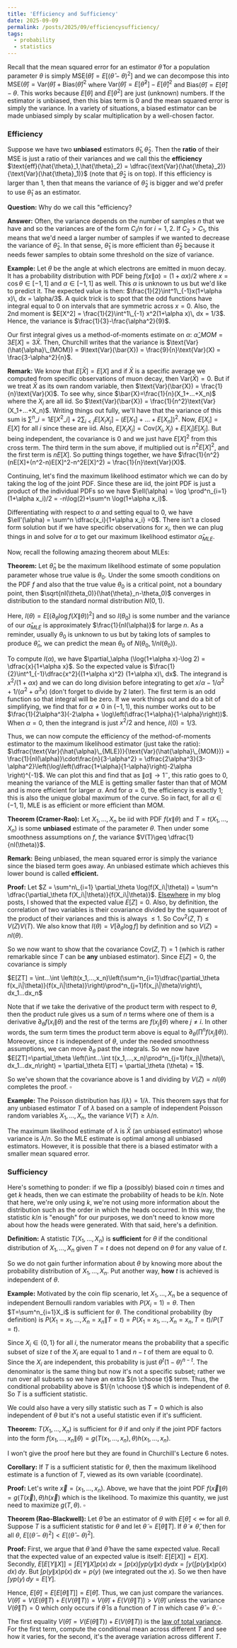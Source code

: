 ```yaml
---
title: 'Efficiency and Sufficiency'
date: 2025-09-09
permalink: /posts/2025/09/efficiencysufficiency/
tags:
  - probability
  - statistics
---
```


Recall that the mean squared error for an estimator $\hat{\theta}$ for a population parameter $\theta$ is simply $\text{MSE}(\hat{\theta}) = E[(\hat{\theta}-\theta)^2]$ and we can decompose this into $\text{MSE}(\hat{\theta}) = \text{Var}(\hat{\theta})+\text{Bias}(\hat{\theta})^2$ where $\text{Var}(\hat{\theta}) = E[\hat{\theta}^2]-E[\hat{\theta}]^2$ and $\text{Bias}(\hat{\theta}) = E[\hat{\theta}] - \theta$. This works because $E[\theta]$ and $E[\theta^2]$ are just (unknown) numbers. If the estimator is unbiased, then this bias term is 0 and the mean squared error is simply the variance. In a variety of situations, a biased estimator can be made unbiased simply by scalar multiplication by a well-chosen factor.

### Efficiency

Suppose we have two **unbiased** estimators $\hat{\theta}_1,\hat{\theta}_2$. Then the **ratio** of their MSE is just a ratio of their variances and we call this the **efficiency** $\text{eff}(\hat{\theta}_1,\hat{\theta}_2) = \dfrac{\text{Var}(\hat{\theta}_2)}{\text{Var}(\hat{\theta}_1)}$ (note that $\hat{\theta}_2$ is on top). If this efficiency is larger than 1, then that means the variance of $\hat{\theta}_2$ is bigger and we'd prefer to use $\hat{\theta}_1$ as an estimator.

**Question:** Why do we call this "efficiency?

**Answer:** Often, the variance depends on the number of samples $n$ that we have and so the variances are of the form $C_i/n$ for $i=1,2$. If $C_2>C_1$, this means that we'd need a larger number of samples if we wanted to decrease the variance of $\hat{\theta}_2$. In that sense, $\hat{\theta}_1$ is more efficient than $\hat{\theta}_2$ because it needs fewer samples to obtain some threshold on the size of variance.

**Example:** Let $\theta$ be the angle at which electrons are emitted in muon decay. It has a probability distribution with PDF being $f(x\|\alpha) = (1+\alpha x)/2$ where $x = \cos \theta \in [-1,1]$ and $\alpha \in [-1,1]$ as well. This $\alpha$ is unknown to us but we'd like to predict it. The expected value is then: $\frac{1}{2}\int^1\_{-1}x(1+\alpha x)\, dx = \alpha/3$. A quick trick is to spot that the odd functions have integral equal to 0 on intervals that are symmetric across $x=0$. Also, the 2nd moment is $E[X^2] = \frac{1}{2}\int^1\_{-1} x^2(1+\alpha x)\, dx = 1/3$. Hence, the variance is $\frac{1}{3}-\frac{\alpha^2}{9}$. 

Our first integral gives us a method-of-moments estimate on $\alpha$: $\hat{\alpha}\_{MOM} = 3E[X] = 3\bar{X}$. Then, Churchill writes that the variance is $\text{Var}(\hat{\alpha}\_{MOM}) = 9\text{Var}(\bar{X}) = \frac{9}{n}\text{Var}(X) = \frac{3-\alpha^2}{n}$.

**Remark:** We know that $E[\bar{X}] = E[X]$ and if $\bar{X}$ is a specific average we computed from specific observations of muon decay, then $\text{Var}(\bar{X})=0$. But if we treat $\bar{X}$ as its own random variable, then $\text{Var}(\bar{X}) = \frac{1}{n}\text{Var}(X)$. To see why, since $\bar{X}=\frac{1}{n}(X_1+...+X_n)$ where the $X_i$ are all iid. So $\text{Var}(\bar{X}) = \frac{1}{n^2}\text{Var}(X_1+...+X_n)$. Writing things out fully, we'll have that the variance of this sum is $\sum^n\_{i=1}E[X^2\_i] + 2\sum_{i<j}E[X_i X_j] -(E[X_1]+...+E[X_n])^2$. Now, $E[X_i]=E[X]$ for all $i$ since these are iid. Also, $E[X_iX_j] = \text{Cov}(X_i,X_j) + E[X_i]E[X_j]$. But being independent, the covariance is 0 and we just have $E[X]^2$ from this cross term. The third term in the sum above, if multiplied out is $n^2E[X]^2$, and the first term is $nE[X]$. So putting things together, we have 
$\frac{1}{n^2}(nE[X]+(n^2-n)E[X]^2-n^2E[X]^2) = \frac{1}{n}\text{Var}(X)$.

Continuing, let's find the maximum likelihood estimator which we can do by taking the log of the joint PDF. Since these are iid, the joint PDF is just a product of the individual PDFs so we have $\ell(\alpha) = \log \prod^n_{i=1}(1+\alpha x_i)/2 = -n\log(2)+\sum^n \log(1+\alpha x_i)$.

Differentiating with respect to $\alpha$ and setting equal to 0, we have $\ell'(\alpha) = \sum^n \dfrac{x_i}{1+\alpha x_i} =0$. There isn't a closed form solution but if we have specific observations for $x_i$, then we can plug things in and solve for $\alpha$ to get our maximum likelihood estimator $\hat{\alpha}_{MLE}$.

Now, recall the following amazing theorem about MLEs:

**Theorem:** Let $\hat{\theta}_n$ be the maximum likelihood estimate of some population parameter whose true value is $\theta_0$. Under the some smooth conditions on the PDF $f$ and also that the true value $\theta_0$ is a critical point, not a boundary point, then $\sqrt{nI(\theta_0)}(\hat{\theta}_n-\theta_0)$ converges in distribution to the standard normal distribution $N(0,1)$.

Here, $I(\theta)=E[(\partial_\theta \log f(X\|\theta))^2]$ and so $I(\theta_0)$ is some number and the variance of our $\hat{\alpha}_{MLE}$ is approximately $\frac{1}{nI(\alpha)}$ for large $n$. As a reminder, usually $\theta_0$ is unknown to us but by taking lots of samples to produce $\hat{\theta}_n$, we can predict the mean $\theta_0$ of $N(\theta_0,1/nI(\theta_0))$.

To compute $I(\alpha)$, we have $\partial_\alpha (\log(1+\alpha x)-\log 2) = \dfrac{x}{1+\alpha x}$. So the expected value is $\frac{1}{2}\int^1_{-1}\dfrac{x^2}{(1+\alpha x)^2} (1+\alpha x)\, dx$. The integrand is $x^2/(1+\alpha x)$ and we can do long division before integrating to get $x/\alpha -1/\alpha^2+1/(\alpha^2+\alpha^3x)$ (don't forget to divide by 2 later). The first term is an odd function so that integral will be zero. If we work things out and do a bit of simplifying, we find that for $\alpha \neq 0$ in $(-1,1)$, this number works out to be $\frac{1}{2\alpha^3}(-2\alpha + \log\left(\dfrac{1+\alpha}{1-\alpha}\right))$. When $\alpha=0$, then the integrand is just $x^2/2$ and hence, $I(0)=1/3$.

Thus, we can now compute the efficiency of the method-of-moments estimator to the maximum likelihood estimator (just take the ratio): $\dfrac{\text{Var}(\hat{\alpha}\_{MLE})}{\text{Var}(\hat{\alpha}\_{MOM})} = \frac{1}{nI(\alpha)}\cdot\frac{n}{3-\alpha^2} = \dfrac{2\alpha^3}{3-\alpha^2}\left(\log\left(\dfrac{1+\alpha}{1-\alpha}\right)-2\alpha \right)^{-1}$. We can plot this and find that as $\|\alpha\|\to 1^-$, this ratio goes to 0, meaning the variance of the MLE is getting smaller faster than that of MOM and is more efficient for larger $\alpha$. And for $\alpha=0$, the efficiency is exactly 1; this is also the unique global maximum of the curve. So in fact, for all $\alpha \in (-1,1)$, MLE is as efficient or more efficient than MOM.

**Theorem (Cramer-Rao):** Let $X_1,...,X_n$ be iid with PDF $f(x\|\theta)$ and $T=t(X_1,...,X_n)$ is some **unbiased** estimate of the parameter $\theta$. Then under some smoothness assumptions on $f$, the variance $V(T)\geq \dfrac{1}{nI(\theta)}$. 

**Remark:** Being unbiased, the mean squared error is simply the variance since the biased term goes away. An unbiased estimate which achieves this lower bound is called **efficient.**

**Proof:** Let $Z = \sum^n\_{i=1} \partial_\theta \log(f(X_i\|\theta)) = \sum^n \dfrac{\partial_\theta f(X_i\|\theta)}{f(X_i\|\theta)}$. [Elsewhere](https://sunscorched.github.io/posts/2025/08/statisticsreview/) in my blog posts, I showed that the expected value $E[Z]=0$. Also, by definition, the correlation of two variables is their covariance divided by the squareroot of the product of their variances and this is always $\leq 1$. So $\text{Cov}^2(Z,T)\leq V(Z)V(T)$. We also know that $I(\theta) = V[\partial_\theta \log f]$ by definition and so $V(Z) = nI(\theta)$.

So we now want to show that the covariance $\text{Cov}(Z,T)=1$ (which is rather remarkable since $T$ can be **any** unbiased estimator). Since $E[Z]=0$, the covariance is simply

$E[ZT] = \int...\int \left(t(x_1,...,x_n)\left(\sum^n_{i=1}\dfrac{\partial_\theta f(x_i\|\theta)}{f(x_i\|\theta)}\right)\prod^n_{j=1}f(x_j\|\theta)\right)\, dx_1...dx_n$

Note that if we take the derivative of the product term with respect to $\theta$, then the product rule gives us a sum of $n$ terms where one of them is a derivative $\partial_\theta f(x_i\|\theta)$ and the rest of the terms are $f(x_j\|\theta)$ where $j \neq i$. In other words, the sum term times the product term above is equal to $\partial_\theta (\prod^n f(x_j\|\theta))$.
Moreover, since $t$ is independent of $\theta$, under the needed smoothness assumptions, we can move $\partial_\theta$ past the integrals. So we now have
$E[ZT]=\partial_\theta \left(\int...\int t(x_1,...,x_n)\prod^n_{j=1}f(x_j\|\theta)\, dx_1...dx_n\right) = \partial_\theta E[T] = \partial_\theta (\theta) = 1$.

So we've shown that the covariance above is 1 and dividing by $V(Z) = nI(\theta)$ completes the proof. $\square$

**Example:** The Poisson distribution has $I(\lambda) = 1/\lambda$. This theorem says that for any unbiased estimator $T$ of $\lambda$ based on a sample of independent Poisson random variables $X_1,...,X_n$, the variance $V(T)\geq \lambda/n$.

The maximum likelihood estimate of $\lambda$ is $\bar{X}$ (an unbiased estimator) whose variance is $\lambda/n$. So the MLE estimate is optimal among all unbiased estimators. However, it is possible that there is a biased estimator with a smaller mean squared error.

### Sufficiency

Here's something to ponder: if we flip a (possibly) biased coin $n$ times and get $k$ heads, then we can estimate the probability of heads to be $k/n$. Note that here, we're only using $k$, we're not using more information about the distribution such as the order in which the heads occurred. In this way, the statistic $k/n$ is "enough" for our purposes, we don't need to know more about how the heads were generated. With that said, here's a definition.

**Definition:** A statistic $T(X_1,...,X_n)$ is **sufficient** for $\theta$ if the conditional distribution of $X_1,...,X_n$ given $T=t$ does not depend on $\theta$ for any value of $t$.

So we do not gain further information about $\theta$ by knowing more about the probability distribution of $X_1,...,X_n$. Put another way, **how** $t$ is achieved is independent of $\theta$.

**Example:** Motivated by the coin flip scenario, let $X_1,...,X_n$ be a sequence of independent Bernoulli random variables with $P(X_i=1) = \theta$. Then $T=\sum^n_{i=1}X_i$ is sufficient for $\theta$. The conditional probability (by definition) is $P(X_1=x_1,...,X_n=x_n\|T=t) = P(X_1=x_1,...,X_n=x_n,T=t)/P(T=t)$.

Since $X_i \in \{0,1\}$ for all $i$, the numerator means the probability that a specific subset of size $t$ of the $X_i$ are equal to 1 and $n-t$ of them are equal to 0. Since the $X_i$ are independent, this probability is just $\theta^t(1-\theta)^{n-t}$. The denominator is the same thing but now it's not a specific subset; rather we run over all subsets so we have an extra ${n \choose t}$ term. Thus, the conditional probability above is $1/{n \choose t}$ which is independent of $\theta$. So $T$ is a sufficient statistic.

We could also have a very silly statistic such as $T = 0$ which is also independent of $\theta$ but it's not a useful statistic even if it's sufficient.

**Theorem:** $T(X_1,...,X_n)$ is sufficient for $\theta$ if and only if the joint PDF factors into the form $f(x_1,...,x_n\|\theta) = g(T(x_1,...,x_n),\theta)h(x_1,...,x_n)$.

I won't give the proof here but they are found in Churchill's Lecture 6 notes.

**Corollary:** If $T$ is a sufficient statistic for $\theta$, then the maximum likelihood estimate is a function of $T$, viewed as its own variable (coordinate).

**Proof:** Let's write $\vec{x}=(x_1,...,x_n)$. Above, we have that the joint PDF $f(\vec{x}\|\theta) = g(T(\vec{x}),\theta)h(\vec{x})$ which is the likelihood. To maximize this quantity, we just need to maximize $g(T,\theta)$. $\square$

**Theorem (Rao-Blackwell):** Let $\hat{\theta}$ be an estimator of $\theta$ with $E[\hat{\theta}]<\infty$ for all $\theta$. Suppose $T$ is a sufficient statistic for $\theta$ and let $\tilde{\theta} = E[\hat{\theta}\|T]$. If $\tilde{\theta} \neq \hat{\theta}$, then for all $\theta$, $E[(\tilde{\theta}-\theta)^2] < E[(\hat{\theta}-\theta)^2]$.

**Proof:** First, we argue that $\tilde{\theta}$ and $\hat{\theta}$ have the same expected value. Recall that the expected value of an expected value is itself: $E[E[X]]=E[X]$. Secondly, $E[E[Y\|X]] = \int E[Y\|X]p(x)\,dx = \int p(x)\int y p(y\|x)\, dydx = \int y\left(\int p(y\|x) p(x) \, dx \right)\, dy$. But $\int p(y\|x)p(x) \, dx= p(y)$ (we integrated out the $x$). So we then have $\int y p(y)\, dy = E[Y]$.

Hence, $E[\tilde{\theta}] = E[E[\hat{\theta}\|T]] = E[\hat{\theta}]$. Thus, we can just compare the variances.
$V(\hat{\theta}) = V(E(\hat{\theta}\|T) + E(V(\hat{\theta}\|T)) = V(\tilde{\theta}) + E(V(\hat{\theta}\|T))>V(\tilde{\theta})$ unless the variance $V({\hat\theta}\|T)=0$ which only occurs if $\hat{\theta}$ is a function of $T$ in which case $\hat{\theta} = \tilde{\theta}$. $\square$

The first equality $V(\hat{\theta}) = V(E(\hat{\theta}\|T)) + E(V(\hat{\theta}\|T))$ is the [law of total variance](https://en.wikipedia.org/wiki/Law_of_total_variance). For the first term, compute the conditional mean across different $T$ and see how it varies, for the second, it's the average variation across different $T$. 
